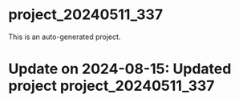 # project_20240511_337

This is an auto-generated project.

# Update on 2024-08-15: Updated project project_20240511_337
